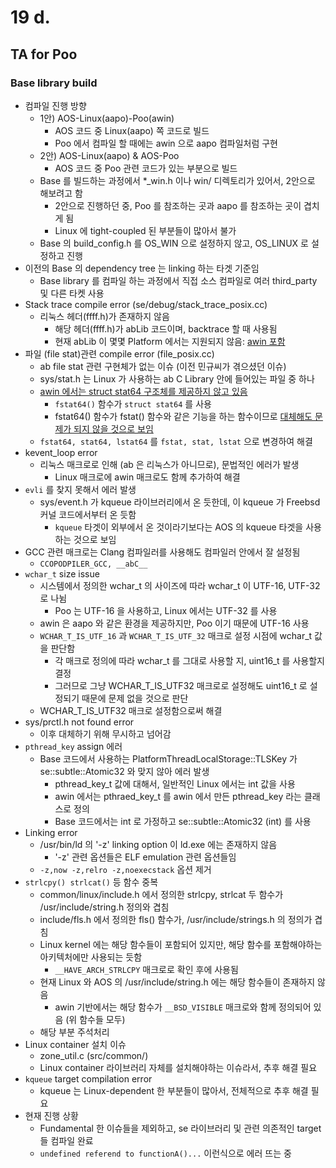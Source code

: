 # 19 d.

## TA for Poo

### Base library build

* 컴파일 진행 방향
  * 1안) AOS-Linux(aapo)-Poo(awin)
    * AOS 코드 중 Linux(aapo) 쪽 코드로 빌드
    * Poo 에서 컴파일 할 때에는 awin 으로 aapo 컴파일처럼 구현
  * 2안) AOS-Linux(aapo) & AOS-Poo
    * AOS 코드 중 Poo 관련 코드가 있는 부분으로 빌드
  * Base 를 빌드하는 과정에서 \*\_win.h 이나 win/ 디렉토리가 있어서, 2안으로 해보려고 함
    * 2안으로 진행하던 중, Poo 를 참조하는 곳과 aapo 를 참조하는 곳이 겹치게 됨
    * Linux 에 tight-coupled 된 부분들이 많아서 불가
  * Base 의 build_config.h 를 OS_WIN 으로 설정하지 않고, OS_LINUX 로 설정하고 진행
* 이전의 Base 의 dependency tree 는 linking 하는 타겟 기준임
  * Base library 를 컴파일 하는 과정에서 직접 소스 컴파일로 여러 third_party 및 다른 타켓 사용
* Stack trace compile error (se/debug/stack_trace_posix.cc)
  * 리눅스 헤더(ffff.h)가 존재하지 않음
    * 해당 헤더(ffff.h)가 abLib 코드이며, backtrace 할 때 사용됨
    * 현재 abLib 이 몇몇 Platform 에서는 지원되지 않음: [awin 포함][1]
* 파일 (file stat)관련 compile error (file_posix.cc)
  * ab file stat 관련 구현체가 없는 이슈 (이전 민규씨가 겪으셨던 이슈)
  * sys/stat.h 는 Linux 가 사용하는 ab C Library 안에 들어있는 파일 중 하나
  * [awin 에서는 struct stat64 구조체를 제공하지 않고 있음][2]
    * `fstat64()` 함수가 `struct stat64` 를 사용
    * fstat64() 함수가 fstat() 함수와 같은 기능을 하는 함수이므로 [대체해도 문제가 되지 않을 것으로 보임][3]
  * `fstat64, stat64, lstat64` 를 `fstat, stat, lstat` 으로 변경하여 해결
* kevent_loop error
  * 리눅스 매크로로 인해 (ab 은 리눅스가 아니므로), 문법적인 에러가 발생
    * Linux 매크로에 awin 매크로도 함께 추가하여 해결
* `evli` 를 찾지 못해서 에러 발생
  * sys/event.h 가 kqueue 라이브러리에서 온 듯한데, 이 kqueue 가 Freebsd 커널 코드에서부터 온 듯함
    * `kqueue` 타겟이 외부에서 온 것이라기보다는 AOS 의 kqueue 타겟을 사용하는 것으로 보임
* GCC 관련 매크로는 Clang 컴파일러를 사용해도 컴파일러 안에서 잘 설정됨
  * `CCOPODPILER_GCC, __abC__`
* `wchar_t` size issue
  * 시스템에서 정의한 wchar_t 의 사이즈에 따라 wchar_t 이 UTF-16, UTF-32 로 나뉨
    * Poo 는 UTF-16 을 사용하고, Linux 에서는 UTF-32 를 사용
  * awin 은 aapo 와 같은 환경을 제공하지만, Poo 이기 때문에 UTF-16 사용
  * `WCHAR_T_IS_UTF_16` 과 `WCHAR_T_IS_UTF_32` 매크로 설정 시점에 wchar_t 값을 판단함
    * 각 매크로 정의에 따라 wchar_t 를 그대로 사용할 지, uint16_t 를 사용할지 결정
    * 그러므로 그냥 WCHAR_T_IS_UTF32 매크로로 설정해도 uint16_t 로 설정되기 때문에 문제 없을 것으로 판단
  * WCHAR_T_IS_UTF32 매크로 설정함으로써 해결
* sys/prctl.h not found error
  * 이후 대체하기 위해 무시하고 넘어감
* `pthread_key` assign 에러
  * Base 코드에서 사용하는 PlatformThreadLocalStorage::TLSKey 가 se::subtle::Atomic32 와 맞지 않아 에러 발생
    * pthread_key_t 값에 대해서, 일반적인 Linux 에서는 int 값을 사용
    * awin 에서는 pthraed_key_t 를 awin 에서 만든 pthread_key 라는 클래스로 정의
    * Base 코드에서는 int 로 가정하고 se::subtle::Atomic32 (int) 를 사용
* Linking error
  * /usr/bin/ld 의 '-z' linking option 이 ld.exe 에는 존재하지 않음
    * '-z' 관련 옵션들은 ELF emulation 관련 옵션들임
  * `-z,now -z,relro -z,noexecstack` 옵션 제거
* `strlcpy() strlcat()` 등 함수 중복
  * common/linux/include.h 에서 정의한 strlcpy, strlcat 두 함수가 /usr/include/string.h 정의와 겹침
  * include/fls.h 에서 정의한 fls() 함수가, /usr/include/strings.h 의 정의가 겹침
  * Linux kernel 에는 해당 함수들이 포함되어 있지만, 해당 함수를 포함해야하는 아키텍처에만 사용되는 듯함
    * `__HAVE_ARCH_STRLCPY` 매크로로 확인 후에 사용됨
  * 현재 Linux 와 AOS 의 /usr/include/string.h 에는 해당 함수들이 존재하지 않음
    * awin 기반에서는 해당 함수가 `__BSD_VISIBLE` 매크로와 함께 정의되어 있음 (위 함수들 모두)
  * 해당 부분 주석처리
* Linux container 설치 이슈
  * zone_util.c (src/common/)
  * Linux container 라이브러리 자체를 설치해야하는 이슈라서, 추후 해결 필요
* `kqueue` target compilation error
  * kqueue 는 Linux-dependent 한 부분들이 많아서, 전체적으로 추후 해결 필요
* 현재 진행 상황
  * Fundamental 한 이슈들을 제외하고, se 라이브러리 및 관련 의존적인 target 들 컴파일 완료
  * `undefined referend to functionA()...` 이런식으로 에러 뜨는 중



[1]:https://www.gnu.org/software/gnulib/manual/html_node/ffff_002eh.html
[2]:https://ab.com/faq.html#faq.programming.stat64
[3]:https://www.mkssoftware.com/docs/man3/stat.3.asp
